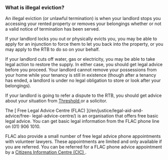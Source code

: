 ###  What is illegal eviction?

An illegal eviction (or unlawful termination) is when your landlord stops you
accessing your rented property or removes your belongings whether or not a
valid notice of termination has been served.

If your landlord locks you out or physically evicts you, you may be able to
apply for an injunction to force them to let you back into the property, or
you may apply to the RTB to do so on your behalf.

If your landlord cuts off water, gas or electricity, you may be able to take
legal action to restore the supply. In either case, you should get legal
advice before you proceed. Your landlord cannot remove your possessions from
your home while your tenancy is still in existence (though after a tenancy has
ended, a landlord is under no legal obligation to store or look after your
belongings).

If your landlord is going to refer a dispute to the RTB, you should get advice
about your situation from [ Threshold ](https://www.threshold.ie/) or a
solicitor.

The [ Free Legal Advice Centre (FLAC) ](/en/justice/legal-aid-and-advice/free-
legal-advice-centre/) is an organisation that offers free basic legal advice.
You can get basic legal information from the FLAC phone line on (01) 906 1010.

FLAC also provide a small number of free legal advice phone appointments with
volunteer lawyers. These appointments are limited and only available if you
are referred. You can be referred for a FLAC phone advice appointment by a [
Citizens Information Centre (CIC) ](https://centres.citizensinformation.ie/) .
